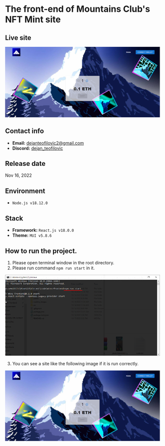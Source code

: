# The front-end of Mountains Club's NFT Mint site

## Live site
[![Live site](readme_images/guide-site.png)](https://mintmountainsclub.ch)

## Contact info
- **Email:** dejanteofilovic2@gmail.com
- **Discord:** [dejan_teofilovic](https://discord.gg/PztT2r5U)


## Release date
Nov 16, 2022

## Environment
- `Node.js v18.12.0`

## Stack
- **Framework:** `React.js v18.0.0`
- **Theme:** `MUI v5.8.6`

## How to run the project.
1. Please open terminal window in the root directory.
2. Please run command `npm run start` in it.

![guide-terminal](readme_images/guide-terminal.png)

3. You can see a site like the following image if it is run correctly.

![guide-site](readme_images/guide-site.png)